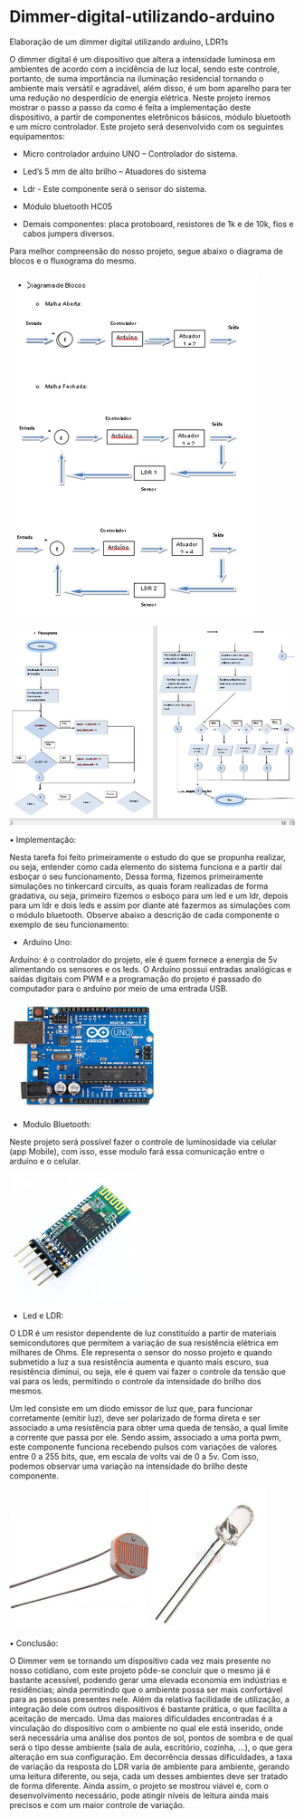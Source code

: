# Dimmer-digital-utilizando-arduino
Elaboração de um dimmer digital utilizando arduino, LDR1s

O dimmer digital é um dispositivo que altera a intensidade luminosa em ambientes de acordo com a incidência de luz local, sendo este controle, portanto, de suma importância na iluminação residencial tornando o ambiente mais versátil e agradável, além disso, é um bom aparelho para ter uma redução no desperdício de energia elétrica.
Neste projeto iremos mostrar o passo a passo da como é feita a implementação deste dispositivo, a partir de componentes eletrônicos básicos, módulo bluetooth e um micro controlador. 
Este projeto será desenvolvido com os seguintes equipamentos:

- Micro controlador arduino UNO – Controlador do sistema.

- Led’s 5 mm de alto brilho – Atuadores do sistema

- Ldr - Este componente será o sensor do sistema.
 
- Módulo bluetooth HC05

- Demais componentes: placa protoboard, resistores de 1k e de 10k, fios e cabos jumpers diversos.

Para melhor compreensão do nosso projeto, segue abaixo o diagrama de blocos e o fluxograma do mesmo.


![alt text](https://github.com/jmdelemos/Dimmer-digital-utilizando-arduino/blob/master/ImgDiagramBlocos.PNG)

![alt text](https://github.com/jmdelemos/Dimmer-digital-utilizando-arduino/blob/master/ImgFluxograma.PNG)

•	Implementação:

Nesta tarefa foi feito primeiramente o estudo do que se propunha realizar, ou seja, entender como cada elemento do sistema funciona e a partir daí esboçar o seu funcionamento, Dessa forma, fizemos primeiramente simulações no tinkercard circuits, as quais foram realizadas de forma gradativa, ou seja, primeiro fizemos o esboço para um led e um ldr, depois para um ldr e dois leds e assim por diante até fazermos as simulações com o módulo bluetooth.
Observe abaixo a descrição de cada componente o exemplo de seu funcionamento:

- Arduíno Uno:

Arduíno: é o controlador do projeto, ele é quem fornece a energia de 5v alimentando os sensores e os leds. O Arduíno possui entradas analógicas e saídas digitais com PWM e a programação do projeto é passado do computador para o arduíno por meio de uma entrada USB.

![alt text](https://github.com/jmdelemos/Dimmer-digital-utilizando-arduino/blob/master/Arduino_UNO.jpg)

- Modulo Bluetooth:

Neste projeto será possível fazer o controle de luminosidade via celular (app Mobile), com isso, esse modulo fará essa comunicação entre o arduíno e o celular.

![alt text](https://github.com/jmdelemos/Dimmer-digital-utilizando-arduino/blob/master/HC05.jpg)

- Led e LDR:

O LDR é um resistor dependente de luz constituído a partir de materiais semicondutores que permitem a variação de sua resistência elétrica em milhares de Ohms. Ele representa o sensor do nosso projeto e quando submetido a luz a sua resistência aumenta e quanto mais escuro, sua resistência diminui, ou seja, ele é quem vai fazer o controle da tensão que vai para os leds, permitindo o controle da intensidade do brilho dos mesmos.

Um led consiste em um diodo emissor de luz que, para funcionar corretamente (emitir luz), deve ser polarizado de forma direta e ser associado a uma resistência para obter uma queda de tensão, a qual limite a corrente que passa por ele. Sendo assim, associado a uma porta pwm, este componente funciona recebendo pulsos com variações de valores entre 0 a 255 bits, que, em escala de volts vai de 0 a 5v.
Com isso, podemos observar uma variação na intensidade do brilho deste componente.

![alt text](https://github.com/jmdelemos/Dimmer-digital-utilizando-arduino/blob/master/download.jpg)                        ![alt text](https://github.com/jmdelemos/Dimmer-digital-utilizando-arduino/blob/master/LED.jpg)

•	Conclusão:

O Dimmer vem se tornando um dispositivo cada vez mais presente no nosso cotidiano, com este projeto pôde-se concluir que o mesmo já é bastante acessível, podendo gerar uma elevada economia em indústrias e residências; ainda permitindo que o ambiente possa ser mais confortável para as pessoas presentes nele. Além da relativa facilidade de utilização, a integração dele com outros dispositivos é bastante prática, o que facilita a aceitação de mercado.
Uma das maiores dificuldades encontradas é a vinculação do dispositivo com o ambiente no qual ele está inserido, onde será necessária uma análise dos pontos de sol, pontos de sombra e de qual será o tipo desse ambiente (sala de aula, escritório, cozinha, ...), o que gera alteração em sua configuração. Em decorrência dessas dificuldades, a taxa de variação da resposta do LDR varia de ambiente para ambiente, gerando uma leitura diferente, ou seja, cada um desses ambientes deve ser tratado de forma diferente.
Ainda assim, o projeto se mostrou viável e, com o desenvolvimento necessário, pode atingir níveis de leitura ainda mais precisos e com um maior controle de variação.


